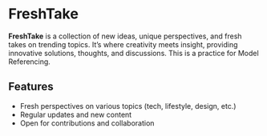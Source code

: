 # FreshTake

**FreshTake** is a collection of new ideas, unique perspectives, and fresh takes on trending topics. It’s where creativity meets insight, providing innovative solutions, thoughts, and discussions. This is a practice for Model Referencing.



## Features
- Fresh perspectives on various topics (tech, lifestyle, design, etc.)
- Regular updates and new content
- Open for contributions and collaboration
